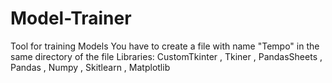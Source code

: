 # Model-Trainer
Tool for training Models
You have to create a file with name "Tempo" in the same directory of the file
Libraries: CustomTkinter , Tkiner , PandasSheets , Pandas , Numpy , Skitlearn , Matplotlib
